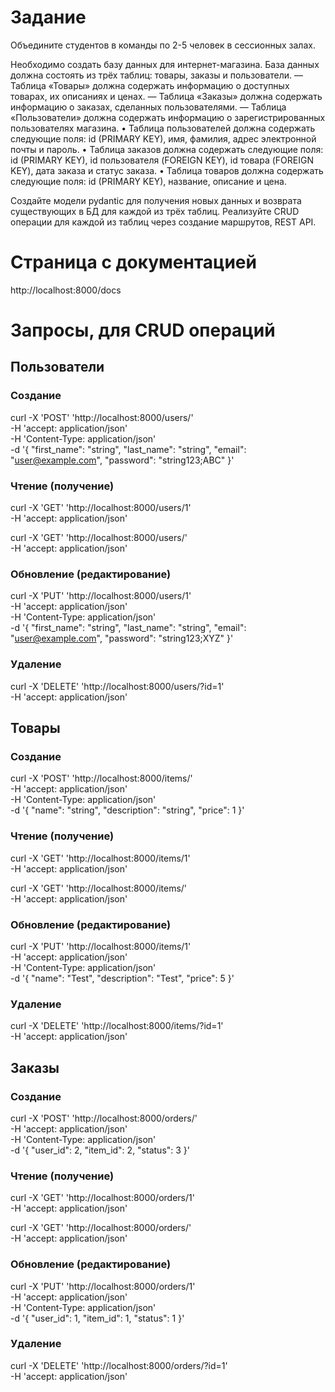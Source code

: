 # Задание

Объедините студентов в команды по 2-5 человек в сессионных залах.

Необходимо создать базу данных для интернет-магазина. База данных должна состоять из трёх таблиц: товары, заказы и пользователи.
— Таблица «Товары» должна содержать информацию о доступных товарах, их описаниях и ценах.
— Таблица «Заказы» должна содержать информацию о заказах, сделанных пользователями.
— Таблица «Пользователи» должна содержать информацию о зарегистрированных пользователях магазина.
• Таблица пользователей должна содержать следующие поля: id (PRIMARY KEY), имя, фамилия, адрес электронной почты и пароль.
• Таблица заказов должна содержать следующие поля: id (PRIMARY KEY), id пользователя (FOREIGN KEY), id товара (FOREIGN KEY), дата заказа и статус заказа.
• Таблица товаров должна содержать следующие поля: id (PRIMARY KEY), название, описание и цена.

Создайте модели pydantic для получения новых данных и возврата существующих в БД для каждой из трёх таблиц.
Реализуйте CRUD операции для каждой из таблиц через создание маршрутов, REST API.

# Страница с документацией
http://localhost:8000/docs

# Запросы, для CRUD операций
## Пользователи
### Создание
curl -X 'POST' 'http://localhost:8000/users/' \
  -H 'accept: application/json' \
  -H 'Content-Type: application/json' \
  -d '{
  "first_name": "string",
  "last_name": "string",
  "email": "user@example.com",
  "password": "string123;ABC"
}'

### Чтение (получение)
curl -X 'GET' 'http://localhost:8000/users/1' \
  -H 'accept: application/json'  

curl -X 'GET' 'http://localhost:8000/users/' \
  -H 'accept: application/json'

### Обновление (редактирование)
curl -X 'PUT' 'http://localhost:8000/users/1' \
  -H 'accept: application/json' \
  -H 'Content-Type: application/json' \
  -d '{
  "first_name": "string",
  "last_name": "string",
  "email": "user@example.com",
  "password": "string123;XYZ"
}'

### Удаление
curl -X 'DELETE' 'http://localhost:8000/users/?id=1' \
  -H 'accept: application/json'

## Товары
### Создание
curl -X 'POST' 'http://localhost:8000/items/' \
  -H 'accept: application/json' \
  -H 'Content-Type: application/json' \
  -d '{
  "name": "string",
  "description": "string",
  "price": 1
}'

### Чтение (получение)
curl -X 'GET' 'http://localhost:8000/items/1' \
  -H 'accept: application/json'

curl -X 'GET' 'http://localhost:8000/items/' \
  -H 'accept: application/json'

### Обновление (редактирование)
curl -X 'PUT' 'http://localhost:8000/items/1' \
  -H 'accept: application/json' \
  -H 'Content-Type: application/json' \
  -d '{
  "name": "Test",
  "description": "Test",
  "price": 5
}'

### Удаление
curl -X 'DELETE' 'http://localhost:8000/items/?id=1' \
  -H 'accept: application/json'

## Заказы
### Создание
curl -X 'POST' 'http://localhost:8000/orders/' \
  -H 'accept: application/json' \
  -H 'Content-Type: application/json' \
  -d '{
  "user_id": 2,
  "item_id": 2,
  "status": 3
}'

### Чтение (получение)
curl -X 'GET' 'http://localhost:8000/orders/1' \
  -H 'accept: application/json'

curl -X 'GET' 'http://localhost:8000/orders/' \
  -H 'accept: application/json'

### Обновление (редактирование)
curl -X 'PUT' 'http://localhost:8000/orders/1' \
  -H 'accept: application/json' \
  -H 'Content-Type: application/json' \
  -d '{
  "user_id": 1,
  "item_id": 1,
  "status": 1
}'

### Удаление
curl -X 'DELETE' 'http://localhost:8000/orders/?id=1' \
  -H 'accept: application/json'